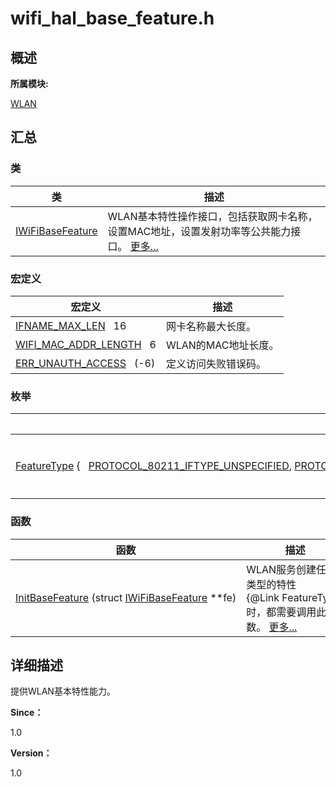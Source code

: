# wifi_hal_base_feature.h


## **概述**

**所属模块:**

[WLAN](_w_l_a_n.md)


## **汇总**


### 类

  | 类 | 描述 | 
| -------- | -------- |
| [IWiFiBaseFeature](_i_wi_fi_base_feature.md) | WLAN基本特性操作接口，包括获取网卡名称，设置MAC地址，设置发射功率等公共能力接口。&nbsp;[更多...](_i_wi_fi_base_feature.md) | 


### 宏定义

  | 宏定义 | 描述 | 
| -------- | -------- |
| [IFNAME_MAX_LEN](_w_l_a_n.md#ga63637ece87095ff8d153f650434ecf97)&nbsp;&nbsp;&nbsp;16 | 网卡名称最大长度。 | 
| [WIFI_MAC_ADDR_LENGTH](_w_l_a_n.md#ga27ea7645cf89c113dae48346e19a676f)&nbsp;&nbsp;&nbsp;6 | WLAN的MAC地址长度。 | 
| [ERR_UNAUTH_ACCESS](_w_l_a_n.md#gadfe9ac5a374d348cd8f77a84cd5ab94e)&nbsp;&nbsp;&nbsp;(-6) | 定义访问失败错误码。 | 


### 枚举

  | 枚举 | 描述 | 
| -------- | -------- |
| [FeatureType](_w_l_a_n.md#featuretype)&nbsp;{&nbsp;&nbsp;&nbsp;[PROTOCOL_80211_IFTYPE_UNSPECIFIED](_w_l_a_n.md#ggad2b28a6ade408676d1371ea941824012a6b209b916aabd18f2a950a82e68b6a4c),&nbsp;[PROTOCOL_80211_IFTYPE_ADHOC](_w_l_a_n.md#ggad2b28a6ade408676d1371ea941824012a0926a98ddc2ceec4ba58ebfc01c5fe35),&nbsp;[PROTOCOL_80211_IFTYPE_STATION](_w_l_a_n.md#ggad2b28a6ade408676d1371ea941824012acd26f8cefbd658e9ea02feecefd054fb),&nbsp;[PROTOCOL_80211_IFTYPE_AP](_w_l_a_n.md#ggad2b28a6ade408676d1371ea941824012a9e92654b9ab6ed6eb62868f1e0e4ea8f),&nbsp;&nbsp;&nbsp;[PROTOCOL_80211_IFTYPE_AP_VLAN](_w_l_a_n.md#ggad2b28a6ade408676d1371ea941824012a991ad1a3f8c43b06c4eeb9dc88acdb1e),&nbsp;[PROTOCOL_80211_IFTYPE_WDS](_w_l_a_n.md#ggad2b28a6ade408676d1371ea941824012aa25631c32cd6c996a7c96ba4f61299e2),&nbsp;[PROTOCOL_80211_IFTYPE_MONITOR](_w_l_a_n.md#ggad2b28a6ade408676d1371ea941824012a3ff1c1358af5a0c50b64e0ef0e96a970),&nbsp;[PROTOCOL_80211_IFTYPE_MESH_POINT](_w_l_a_n.md#ggad2b28a6ade408676d1371ea941824012a382756b8a71015cd536cdbc113c4f483),&nbsp;&nbsp;&nbsp;[PROTOCOL_80211_IFTYPE_P2P_CLIENT](_w_l_a_n.md#ggad2b28a6ade408676d1371ea941824012acfd81d6e484c6f7a3b863327af112cfc),&nbsp;[PROTOCOL_80211_IFTYPE_P2P_GO](_w_l_a_n.md#ggad2b28a6ade408676d1371ea941824012abca0ccb5cf4c14af9b6ff0bd9eeb4173),&nbsp;[PROTOCOL_80211_IFTYPE_P2P_DEVICE](_w_l_a_n.md#ggad2b28a6ade408676d1371ea941824012ad63ad4a5a66892e842e4d75cc82b0755),&nbsp;[PROTOCOL_80211_IFTYPE_NUM](_w_l_a_n.md#p3611518433)&nbsp;} | 枚举WLAN相关特性的类型[FeatureType](_w_l_a_n.md#featuretype)。&nbsp;[更多...](_w_l_a_n.md#featuretype) | 


### 函数

  | 函数 | 描述 | 
| -------- | -------- |
| [InitBaseFeature](_w_l_a_n.md#initbasefeature)&nbsp;(struct&nbsp;[IWiFiBaseFeature](_i_wi_fi_base_feature.md)&nbsp;\*\*fe) | WLAN服务创建任何类型的特性{\@Link&nbsp;FeatureType}时，都需要调用此函数。&nbsp;[更多...](_w_l_a_n.md#initbasefeature) | 


## **详细描述**

提供WLAN基本特性能力。

**Since：**

1.0

**Version：**

1.0
